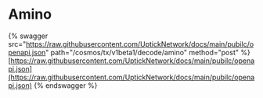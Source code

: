 # Amino

{% swagger src="https://raw.githubusercontent.com/UptickNetwork/docs/main/pubilc/openapi.json" path="/cosmos/tx/v1beta1/decode/amino" method="post" %}
[https://raw.githubusercontent.com/UptickNetwork/docs/main/pubilc/openapi.json](https://raw.githubusercontent.com/UptickNetwork/docs/main/pubilc/openapi.json)
{% endswagger %}
